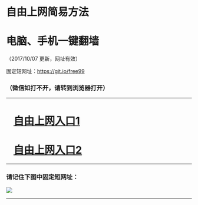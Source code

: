 ﻿# 自由上网简易方法

# 电脑、手机一键翻墙

（2017/10/07 更新，网址有效）

固定短网址：https://git.io/free99

### （微信如打不开，请转到浏览器打开）


***





# &nbsp;&nbsp; <a href="http://ft27845192.fwq-tz-1001.info/fwqtz01.html?t=100700126005 " target="_blank">自由上网入口1</a>
# &nbsp;&nbsp; <a href="http://ft170016979.fwq-tz-1002.info/fwqtz02.html?t=100700128804 " target="_blank">自由上网入口2</a>
***

### 请记住下图中固定短网址：

<img src="https://s3-us-west-2.amazonaws.com/fwq-1001/yjfq-20170905okok.png" /> 


***

